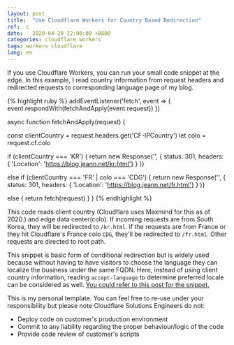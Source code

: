 ```yaml
---
layout: post
title:  "Use Cloudflare Workers for Country Based Redirection"
ref:  c
date:   2020-04-20 22:00:00 +0800
categories: cloudflare workers
tags: workers cloudflare
lang: en
---
```


If you use Cloudflare Workers, you can run your small code snippet at the edge. In this example, I read country information from request headers and redirected requests to corresponding language page of my blog.

{% highlight ruby %}
addEventListener('fetch', event => {
  event.respondWith(fetchAndApply(event.request))
})

async function fetchAndApply(request) {

  const clientCountry = request.headers.get('CF-IPCountry')
  let colo = request.cf.colo

  if (clientCountry === 'KR') {
    return new Response('', {
        status: 301,
        headers: { 'Location': 'https://blog.jeann.net/kr.html'}
      }
    )}

  else if (clientCountry === 'FR' | colo === 'CDG') { 
       return new Response('', {
        status: 301,
        headers: { 'Location': 'https://blog.jeann.net/fr.html'}
      }
    )}

  else {
      return fetch(request)
  }
}
{% endhighlight %}

This code reads client country (Cloudflare uses Maxmind for this as of 2020.) and edge data center(colo). If incoming requests are from South Korea, they will be redirected to `/kr.html`. if the requests are from France or they hit Cloudflare's France colo `CDG`, they'll be redirected to `/fr.html`. Other requests are directed to root path.

This snippet is basic form of conditional redirection but is widely used because without having to have visitors to choose the language they can localize the business under the same FQDN. Here, instead of using client country information, reading `accept-language` to determine preferred locale can be considered as well. [You could refer to this post for the snippet.](https://blog.jeann.net/cloudflare/workers/2020/12/30/serve-lang-pages-with-workers.html)

This is my personal template. You can feel free to re-use under your responsibility but please note Cloudflare Solutions Engineers do not:

- Deploy code on customer's production environment
- Commit to any liability regarding the proper behaviour/logic of the code
- Provide code review of customer's scripts
